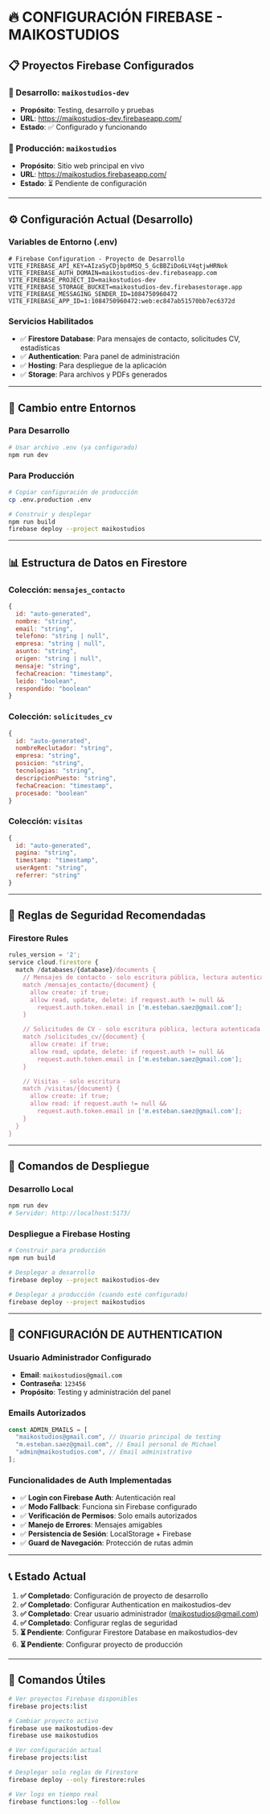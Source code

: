 # 🔥 **CONFIGURACIÓN FIREBASE - MAIKOSTUDIOS**

## 📋 **Proyectos Firebase Configurados**

### **🔧 Desarrollo: `maikostudios-dev`**

- **Propósito**: Testing, desarrollo y pruebas
- **URL**: https://maikostudios-dev.firebaseapp.com/
- **Estado**: ✅ Configurado y funcionando

### **🚀 Producción: `maikostudios`**

- **Propósito**: Sitio web principal en vivo
- **URL**: https://maikostudios.firebaseapp.com/
- **Estado**: ⏳ Pendiente de configuración

---

## ⚙️ **Configuración Actual (Desarrollo)**

### **Variables de Entorno (.env)**

```env
# Firebase Configuration - Proyecto de Desarrollo
VITE_FIREBASE_API_KEY=AIzaSyCDjbp0MSQ_5_GcBBZiDo6LV4qtjwHRNok
VITE_FIREBASE_AUTH_DOMAIN=maikostudios-dev.firebaseapp.com
VITE_FIREBASE_PROJECT_ID=maikostudios-dev
VITE_FIREBASE_STORAGE_BUCKET=maikostudios-dev.firebasestorage.app
VITE_FIREBASE_MESSAGING_SENDER_ID=1084750960472
VITE_FIREBASE_APP_ID=1:1084750960472:web:ec847ab51570bb7ec6372d
```

### **Servicios Habilitados**

- ✅ **Firestore Database**: Para mensajes de contacto, solicitudes CV, estadísticas
- ✅ **Authentication**: Para panel de administración
- ✅ **Hosting**: Para despliegue de la aplicación
- ✅ **Storage**: Para archivos y PDFs generados

---

## 🔄 **Cambio entre Entornos**

### **Para Desarrollo**

```bash
# Usar archivo .env (ya configurado)
npm run dev
```

### **Para Producción**

```bash
# Copiar configuración de producción
cp .env.production .env

# Construir y desplegar
npm run build
firebase deploy --project maikostudios
```

---

## 📊 **Estructura de Datos en Firestore**

### **Colección: `mensajes_contacto`**

```javascript
{
  id: "auto-generated",
  nombre: "string",
  email: "string",
  telefono: "string | null",
  empresa: "string | null",
  asunto: "string",
  origen: "string | null",
  mensaje: "string",
  fechaCreacion: "timestamp",
  leido: "boolean",
  respondido: "boolean"
}
```

### **Colección: `solicitudes_cv`**

```javascript
{
  id: "auto-generated",
  nombreReclutador: "string",
  empresa: "string",
  posicion: "string",
  tecnologias: "string",
  descripcionPuesto: "string",
  fechaCreacion: "timestamp",
  procesado: "boolean"
}
```

### **Colección: `visitas`**

```javascript
{
  id: "auto-generated",
  pagina: "string",
  timestamp: "timestamp",
  userAgent: "string",
  referrer: "string"
}
```

---

## 🔐 **Reglas de Seguridad Recomendadas**

### **Firestore Rules**

```javascript
rules_version = '2';
service cloud.firestore {
  match /databases/{database}/documents {
    // Mensajes de contacto - solo escritura pública, lectura autenticada
    match /mensajes_contacto/{document} {
      allow create: if true;
      allow read, update, delete: if request.auth != null &&
        request.auth.token.email in ['m.esteban.saez@gmail.com'];
    }

    // Solicitudes de CV - solo escritura pública, lectura autenticada
    match /solicitudes_cv/{document} {
      allow create: if true;
      allow read, update, delete: if request.auth != null &&
        request.auth.token.email in ['m.esteban.saez@gmail.com'];
    }

    // Visitas - solo escritura
    match /visitas/{document} {
      allow create: if true;
      allow read: if request.auth != null &&
        request.auth.token.email in ['m.esteban.saez@gmail.com'];
    }
  }
}
```

---

## 🚀 **Comandos de Despliegue**

### **Desarrollo Local**

```bash
npm run dev
# Servidor: http://localhost:5173/
```

### **Despliegue a Firebase Hosting**

```bash
# Construir para producción
npm run build

# Desplegar a desarrollo
firebase deploy --project maikostudios-dev

# Desplegar a producción (cuando esté configurado)
firebase deploy --project maikostudios
```

---

## 🔐 **CONFIGURACIÓN DE AUTHENTICATION**

### **Usuario Administrador Configurado**

- **Email**: `maikostudios@gmail.com`
- **Contraseña**: `123456`
- **Propósito**: Testing y administración del panel

### **Emails Autorizados**

```javascript
const ADMIN_EMAILS = [
  "maikostudios@gmail.com", // Usuario principal de testing
  "m.esteban.saez@gmail.com", // Email personal de Michael
  "admin@maikostudios.com", // Email administrativo
];
```

### **Funcionalidades de Auth Implementadas**

- ✅ **Login con Firebase Auth**: Autenticación real
- ✅ **Modo Fallback**: Funciona sin Firebase configurado
- ✅ **Verificación de Permisos**: Solo emails autorizados
- ✅ **Manejo de Errores**: Mensajes amigables
- ✅ **Persistencia de Sesión**: LocalStorage + Firebase
- ✅ **Guard de Navegación**: Protección de rutas admin

---

## 📞 **Estado Actual**

1. **✅ Completado**: Configuración de proyecto de desarrollo
2. **✅ Completado**: Configurar Authentication en maikostudios-dev
3. **✅ Completado**: Crear usuario administrador (maikostudios@gmail.com)
4. **✅ Completado**: Configurar reglas de seguridad
5. **⏳ Pendiente**: Configurar Firestore Database en maikostudios-dev
6. **⏳ Pendiente**: Configurar proyecto de producción

---

## 🔧 **Comandos Útiles**

```bash
# Ver proyectos Firebase disponibles
firebase projects:list

# Cambiar proyecto activo
firebase use maikostudios-dev
firebase use maikostudios

# Ver configuración actual
firebase projects:list

# Desplegar solo reglas de Firestore
firebase deploy --only firestore:rules

# Ver logs en tiempo real
firebase functions:log --follow
```
